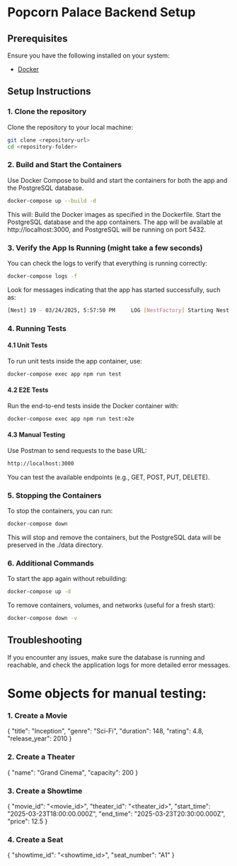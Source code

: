 # Popcorn Palace Backend Setup

## Prerequisites

Ensure you have the following installed on your system:

- [Docker](https://www.docker.com/)

## Setup Instructions

### 1. Clone the repository
Clone the repository to your local machine:

```sh
git clone <repository-url>
cd <repository-folder>
```

### 2. Build and Start the Containers
Use Docker Compose to build and start the containers for both the app and the PostgreSQL database.

```bash
docker-compose up --build -d
```

This will:
Build the Docker images as specified in the Dockerfile.
Start the PostgreSQL database and the app containers.
The app will be available at http://localhost:3000, and PostgreSQL will be running on port 5432.

### 3. Verify the App Is Running (might take a few seconds)
You can check the logs to verify that everything is running correctly:

```bash
docker-compose logs -f
```

Look for messages indicating that the app has started successfully, such as:

```bash
[Nest] 19 - 03/24/2025, 5:57:50 PM     LOG [NestFactory] Starting Nest application...
```

### 4. Running Tests

#### 4.1 Unit Tests
To run unit tests inside the app container, use:

```bash
docker-compose exec app npm run test
```

#### 4.2 E2E Tests
Run the end-to-end tests inside the Docker container with:

```bash
docker-compose exec app npm run test:e2e
```

#### 4.3 Manual Testing
Use Postman to send requests to the base URL:

```bash
http://localhost:3000
```

You can test the available endpoints (e.g., GET, POST, PUT, DELETE).

### 5. Stopping the Containers
To stop the containers, you can run:

```bash
docker-compose down
```

This will stop and remove the containers, but the PostgreSQL data will be preserved in the ./data directory.

### 6. Additional Commands
To start the app again without rebuilding:

```bash
docker-compose up -d
```

To remove containers, volumes, and networks (useful for a fresh start):

```bash
docker-compose down -v
```

## Troubleshooting

If you encounter any issues, make sure the database is running and reachable, and check the application logs for more detailed error messages.

# Some objects for manual testing:

### 1. Create a Movie
{
  "title": "Inception",
  "genre": "Sci-Fi",
  "duration": 148,
  "rating": 4.8,
  "release_year": 2010
}

### 2. Create a Theater
{
  "name": "Grand Cinema",
  "capacity": 200
}

### 3. Create a Showtime
{
  "movie_id": "<movie_id>",
  "theater_id": "<theater_id>",
  "start_time": "2025-03-23T18:00:00.000Z",
  "end_time": "2025-03-23T20:30:00.000Z",
  "price": 12.5
}

### 4. Create a Seat
{
  "showtime_id": "<showtime_id>",
  "seat_number": "A1"
}
